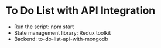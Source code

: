 # To Do List with API Integration

- Run the script: npm start
- State management library: Redux toolkit
- Backend: to-do-list-api-with-mongodb
